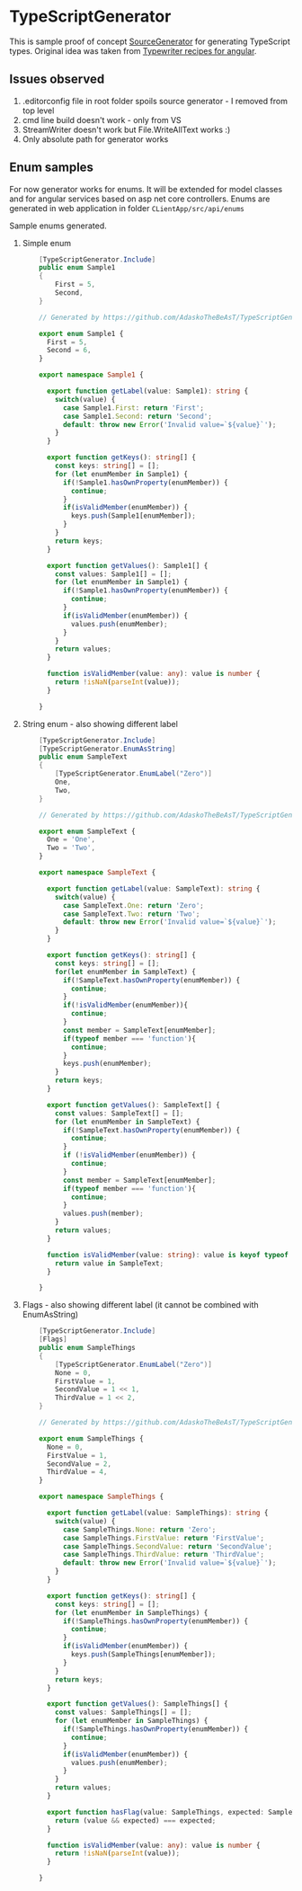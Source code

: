 # TypeScriptGenerator

This is sample proof of concept [SourceGenerator](https://devblogs.microsoft.com/dotnet/introducing-c-source-generators/) for generating TypeScript types.
Original idea was taken from [Typewriter recipes for angular](https://github.com/AdaskoTheBeAsT/NetCoreTypewriterRecipes).

## Issues observed
1. .editorconfig file in root folder spoils source generator - I removed from top level
1. cmd line build doesn't work - only from VS
1. StreamWriter doesn't work but File.WriteAllText works :)
1. Only absolute path for generator works

## Enum samples

For now generator works for enums. It will be extended for model classes and for angular services based on asp net core controllers.
Enums are generated in web application in folder ```CLientApp/src/api/enums```

Sample enums generated.

1. Simple enum

    ```cs
        [TypeScriptGenerator.Include]
        public enum Sample1
        {
            First = 5,
            Second,
        }
    ```

    ```ts
        // Generated by https://github.com/AdaskoTheBeAsT/TypeScriptGenerator

        export enum Sample1 {
          First = 5,
          Second = 6,
        }

        export namespace Sample1 {

          export function getLabel(value: Sample1): string {
            switch(value) {
              case Sample1.First: return 'First';
              case Sample1.Second: return 'Second';
              default: throw new Error('Invalid value=`${value}`');
            }
          }

          export function getKeys(): string[] {
            const keys: string[] = [];
            for (let enumMember in Sample1) {
              if(!Sample1.hasOwnProperty(enumMember)) {
                continue;
              }
              if(isValidMember(enumMember)) {
                keys.push(Sample1[enumMember]);
              }
            }
            return keys;  
          }

          export function getValues(): Sample1[] {
            const values: Sample1[] = [];
            for (let enumMember in Sample1) {
              if(!Sample1.hasOwnProperty(enumMember)) {
                continue;
              }
              if(isValidMember(enumMember)) {
                values.push(enumMember);
              }        
            }
            return values;  
          }

          function isValidMember(value: any): value is number {
            return !isNaN(parseInt(value));
          }

        }
    ```

2. String enum - also showing different label

    ```cs
        [TypeScriptGenerator.Include]
        [TypeScriptGenerator.EnumAsString]
        public enum SampleText
        {
            [TypeScriptGenerator.EnumLabel("Zero")]
            One,
            Two,
        }
    ```

    ```ts
        // Generated by https://github.com/AdaskoTheBeAsT/TypeScriptGenerator

        export enum SampleText {
          One = 'One',
          Two = 'Two',
        }

        export namespace SampleText {

          export function getLabel(value: SampleText): string {
            switch(value) {
              case SampleText.One: return 'Zero';
              case SampleText.Two: return 'Two';
              default: throw new Error('Invalid value=`${value}`');
            }
          }

          export function getKeys(): string[] {
            const keys: string[] = [];
            for(let enumMember in SampleText) {
              if(!SampleText.hasOwnProperty(enumMember)) {
                continue;
              }
              if(!isValidMember(enumMember)){
                continue;
              }
              const member = SampleText[enumMember];
              if(typeof member === 'function'){
                continue;
              }
              keys.push(enumMember);
            } 
            return keys;
          }

          export function getValues(): SampleText[] {
            const values: SampleText[] = [];
            for (let enumMember in SampleText) {
              if(!SampleText.hasOwnProperty(enumMember)) {
                continue;
              }
              if (!isValidMember(enumMember)) {
                continue;
              }
              const member = SampleText[enumMember];
              if(typeof member === 'function'){
                continue;
              }
              values.push(member);
            }   
            return values;
          }

          function isValidMember(value: string): value is keyof typeof SampleText {
            return value in SampleText;
          }

        }
    ```

3. Flags - also showing different label (it cannot be combined with EnumAsString)

    ```cs
        [TypeScriptGenerator.Include]
        [Flags]
        public enum SampleThings
        {
            [TypeScriptGenerator.EnumLabel("Zero")]
            None = 0,
            FirstValue = 1,
            SecondValue = 1 << 1,
            ThirdValue = 1 << 2,
        }
    ```

    ```ts
        // Generated by https://github.com/AdaskoTheBeAsT/TypeScriptGenerator

        export enum SampleThings {
          None = 0,
          FirstValue = 1,
          SecondValue = 2,
          ThirdValue = 4,
        }

        export namespace SampleThings {

          export function getLabel(value: SampleThings): string {
            switch(value) {
              case SampleThings.None: return 'Zero';
              case SampleThings.FirstValue: return 'FirstValue';
              case SampleThings.SecondValue: return 'SecondValue';
              case SampleThings.ThirdValue: return 'ThirdValue';
              default: throw new Error('Invalid value=`${value}`');
            }
          }

          export function getKeys(): string[] {
            const keys: string[] = [];
            for (let enumMember in SampleThings) {
              if(!SampleThings.hasOwnProperty(enumMember)) {
                continue;
              }
              if(isValidMember(enumMember)) {
                keys.push(SampleThings[enumMember]);
              }
            }
            return keys;  
          }

          export function getValues(): SampleThings[] {
            const values: SampleThings[] = [];
            for (let enumMember in SampleThings) {
              if(!SampleThings.hasOwnProperty(enumMember)) {
                continue;
              }
              if(isValidMember(enumMember)) {
                values.push(enumMember);
              }        
            }
            return values;  
          }

          export function hasFlag(value: SampleThings, expected: SampleThings) {
            return (value && expected) === expected;
          }

          function isValidMember(value: any): value is number {
            return !isNaN(parseInt(value));
          }

        }
    ```